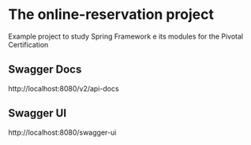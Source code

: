 # The online-reservation project

Example project to study Spring Framework e its modules for the Pivotal Certification

## Swagger Docs

http://localhost:8080/v2/api-docs

## Swagger UI

http://localhost:8080/swagger-ui
